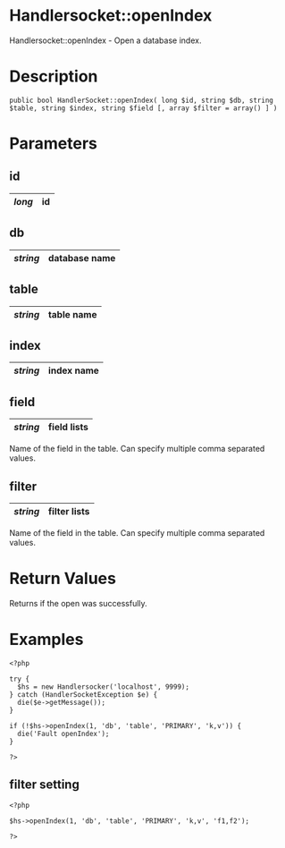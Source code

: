 # Handlersocket::openIndex #

Handlersocket::openIndex - Open a database index.

# Description #

```
public bool HandlerSocket::openIndex( long $id, string $db, string $table, string $index, string $field [, array $filter = array() ] )
```

# Parameters #

## id ##
| _long_ | id |
|:-------|:---|

## db ##
| _string_ | database name |
|:---------|:--------------|

## table ##
| _string_ | table name |
|:---------|:-----------|

## index ##
| _string_ | index name |
|:---------|:-----------|

## field ##
| _string_ | field lists |
|:---------|:------------|

Name of the field in the table.
Can specify multiple comma separated values.

## filter ##
| _string_ | filter lists |
|:---------|:-------------|

Name of the field in the table.
Can specify multiple comma separated values.

# Return Values #

Returns if the open was successfully.

# Examples #

```
<?php

try {
  $hs = new Handlersocker('localhost', 9999);
} catch (HandlerSocketException $e) {
  die($e->getMessage());
}

if (!$hs->openIndex(1, 'db', 'table', 'PRIMARY', 'k,v')) {
  die('Fault openIndex');
}

?>
```

## filter setting ##

```
<?php

$hs->openIndex(1, 'db', 'table', 'PRIMARY', 'k,v', 'f1,f2');

?>
```
